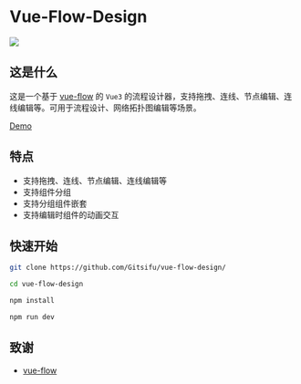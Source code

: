 # Vue-Flow-Design

<img src="https://gitsifu.github.io/vue-flow-design/demo.png">

## 这是什么

这是一个基于 [vue-flow](https://vueflow.dev/) 的 `Vue3` 的流程设计器，支持拖拽、连线、节点编辑、连线编辑等。可用于流程设计、网络拓扑图编辑等场景。

[Demo](https://gitsifu.github.io/vue-flow-design/)

## 特点

- 支持拖拽、连线、节点编辑、连线编辑等
- 支持组件分组
- 支持分组组件嵌套
- 支持编辑时组件的动画交互

## 快速开始

```bash
git clone https://github.com/Gitsifu/vue-flow-design/

cd vue-flow-design

npm install

npm run dev
```

## 致谢

- [vue-flow](https://vueflow.dev/)